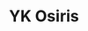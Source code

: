 ---
title: YK Osiris
domain: https://www.ykosirismusic.com/
image: ../images/projects/ykosiris.png
---